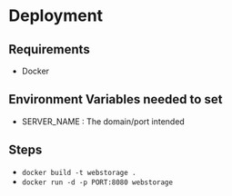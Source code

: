 # Deployment

## Requirements
- Docker

## Environment Variables needed to set
- SERVER_NAME : The domain/port intended

## Steps

- `docker build -t webstorage .`
- `docker run -d -p PORT:8080 webstorage`

